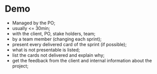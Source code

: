 # Demo

- Managed by the PO;
- usually <= 30min;
- with the client, PO, stake holders, team;
- by a team member (changing each sprint);
- present every delivered card of the sprint (if possible);
- what is not presentable is listed;
- list the cards not delivered and explain why;
- get the feedback from the client and internal information about the project;
